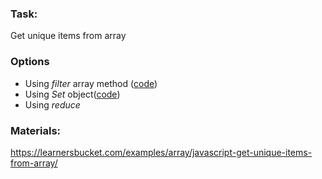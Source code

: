 ### Task:

Get unique items from array

### Options

- Using _filter_ array method ([code]())
- Using _Set_ object([code]())
- Using _reduce_

### Materials:

https://learnersbucket.com/examples/array/javascript-get-unique-items-from-array/
